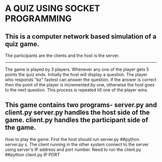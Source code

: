 # A QUIZ USING SOCKET PROGRAMMING

## This is a computer network based simulation of a quiz game.
The participants are the clients and the host is the server. 
___
The game is played by 3 players. Whenever any one of the player gets 5 points the quiz ends. Initially the host will display a question. The player who responds "bz" fastest can answer the question. If the answer is correct then the point of the player is incremented by one, otherwise the host goes to the next question. This process is repeated till one of the player wins.

This game contains two programs- server.py and client.py server.py handles the host side of the game. client.py handles the participant side of the game.
---
How to play the game: First the host should run server.py ##python server.py s. The client running in the 
other system connect to the server using server's IP address and port number. Need to run the client.py ##python client.py IP PORT
